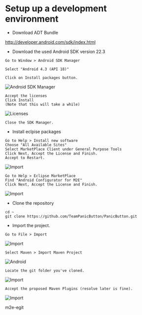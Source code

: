 Setup up a development environment
==================================

* Download ADT Bundle

http://developer.android.com/sdk/index.html

* Download the used Android SDK version 22.3

```
Go to Window > Android SDK Manager

Select "Android 4.3 (API 18)"

Click on Install packages button.
```

![Android SDK Manager](https://raw.github.com/TeamPanicButton/PanicButton/raw/master/docs/img/1.png)

```
Accept the licenses
Click Install
(Note that this will take a while)
```

![Licenses](https://raw.github.com/TeamPanicButton/PanicButton/raw/master/docs/img/2.png)

```
Close the SDK Manager.
```

* Install eclpise packages

```
Go to Help > Install new software
Choose "All Available Sites"
Select MarketPlace Client under General Purpose Tools
Click Next, Accept the License and Finish.
Accept to Restart.
```

![Import](https://raw.github.com/TeamPanicButton/PanicButton/raw/master/docs/img/a.1.png)

```
Go to Help > Eclipse MarketPlace
Find "Android Configurator for M2E"
Click Next, Accept the License and Finish.

```

![Import](https://raw.github.com/TeamPanicButton/PanicButton/raw/master/docs/img/a.2.png)



* Clone the repository

```
cd ~
git clone https://github.com/TeamPanicButton/PanicButton.git
```

* Import the project.
 
```
Go to File > Import
```

![Import](https://raw.github.com/TeamPanicButton/PanicButton/raw/master/docs/img/3.png)

```
Select Maven > Import Maven Project
```

![Android](https://raw.github.com/TeamPanicButton/PanicButton/raw/master/docs/img/4.png)

```
Locate the git folder you've cloned.
```

![Import](https://raw.github.com/TeamPanicButton/PanicButton/raw/master/docs/img/5.png)

```
Accept the proposed Maven Plugins (resolve later is fine).
```

![Import](https://raw.github.com/TeamPanicButton/PanicButton/raw/master/docs/img/6.png)

m2e-egit


